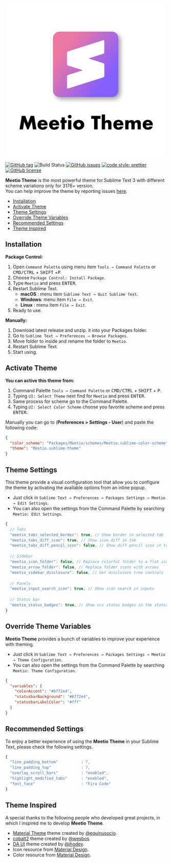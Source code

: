 <p align="center">
  <img src="assets/meetio.png" width="520"/>
</p>

[![GitHub tag](https://img.shields.io/github/release/mauroreisvieira/meetio.svg?style=for-the-badge)](https://github.com/mauroreisvieira/meetio/releases)
![Build Status](https://img.shields.io/travis/mauroreisvieira/meetio/master.svg?style=for-the-badge)
[![GitHub issues](https://img.shields.io/github/issues/mauroreisvieira/meetio.svg?style=for-the-badge)](https://github.com/mauroreisvieira/meetio/issues)
[![code style: prettier](https://img.shields.io/badge/code_style-prettier-ff69b4.svg?style=for-the-badge)](https://github.com/prettier/prettier)
[![GitHub license](https://img.shields.io/badge/license-MIT-blue.svg?style=for-the-badge)](https://github.com/mauroreisvieira/meetio/blob/master/LICENSE)

**Meetio Theme** is the most powerful theme for Sublime Text 3 with different scheme variations only for 3176+ version.\
You can help improve the theme by reporting issues [here](https://github.com/mauroreisvieira/meetio/issues).

 - [Installation](#installation)
 - [Activate Theme](#activate-theme)
 - [Theme Settings](#theme-settings)
 - [Override Theme Variables](#override-theme-variables)
 - [Recommended Settings](#recommended-settings)
 - [Theme Inspired](#theme-inspired)

## Installation

**Package Control:**

1. Open `Command Palette` using menu item `Tools → Command Palette` or <kbd>CMD/CTRL</kbd> + <kbd>SHIFT</kbd> +<kbd>P</kbd>.
2. Choose `Package Control: Install Package`.
3. Type `Meetio` and press <kbd>ENTER</kbd>.
4. Restart Sublime Text.
    * **macOS** : menu item `Sublime Text → Quit Sublime Text`.
    * **Windows**: menu item `File → Exit`.
    * **Linux** : menu item `File → Exit`.
5. Ready to use.

**Manually:**

1. Download latest release and unzip. it into your Packages folder.
2. Go to `Sublime Text → Preferences → Browse Packages`.
3. Move folder to inside and rename the folder to `Meetio`.
4. Restart Sublime Text.
5. Start using.


## Activate Theme

**You can active this theme from:**

1. Command Palette `Tools → Command Palette` or <kbd>CMD/CTRL</kbd> + <kbd>SHIFT</kbd> + <kbd>P</kbd>.
2. Typing `UI: Select Theme` next find for `Meetio` and press <kbd>ENTER</kbd>.
3. Same process for scheme go to the Command Palette.
4. Typing `UI: Select Color Scheme` choose you favorite scheme and press <kbd>ENTER</kbd>.

Manually you can go to (**Preferences > Settings - User**) and paste the following code:

```json
{
  "color_scheme": "Packages/Meetio/schemes/Meetio.sublime-color-scheme",
  "theme": "Meetio.sublime-theme"
}
```

## Theme Settings
This theme provide a visual configuration tool that allow you to configure the theme by activating the available options from an inline popup.

* Just click in `Sublime Text → Preferences → Packages Settings → Meetio → Edit Settings`.
* You can also open the settings from the Command Palette by searching `Meetio: Edit Settings`.

```js
{
  // Tabs
  "meetio_tabs_selected_border": true, // Show border in selected tab
  "meetio_tabs_diff_icon": true, // Show icon diff in tab
  "meetio_tabs_diff_pencil_icon": false, // Show diff pencil icon in tab

  // Sidebar
  "meetio_icon_folder": false, // Replace colorful folder to a flat icon folder
  "meetio_arrow_folder": false, // Replace folder icons with arrows
  "meetio_sidebar_disclosure": false, // Set disclosure tree controls

  // Panels
  "meetio_input_search_icon": true, // Show icon search in inputs

  // Status bar
  "meetio_status_badges": true, // Show vcs status badges in the status bar
}
```

## Override Theme Variables
**Meetio Theme** provides a bunch of variables to improve your experience with theming.

* Just click in `Sublime Text → Preferences → Packages Settings → Meetio → Theme Configuration`.
* You can also open the settings from the Command Palette by searching `Meetio: Theme Configuration`.

```json
{
  "variables": {
    "colorAccent": "#6772e4",
    "statusbarBackground": "#6772e4",
    "statusbarLabelColor": "#fff"
  }
}
```

## Recommended Settings
To enjoy a better experience of using the **Meetio Theme** in your Sublime Text, please check the following settings.

```js
{
  "line_padding_bottom"          : 7,
  "line_padding_top"             : 7,
  "overlay_scroll_bars"          : "enabled",
  "highlight_modified_tabs"      : "enabled",
  "font_face"                    : "Fira Code"
}
```

## Theme Inspired
A special thanks to the following people who developed great projects, in which I inspired me to develop **Meetio Theme**.

* [Material Theme](https://github.com/equinusocio/material-theme) theme created by [@equinusocio](https://github.com/equinusocio).
* [cobalt2](https://github.com/wesbos/cobalt2) theme created by [@wesbos](https://github.com/wesbos).
* [DA UI](https://github.com/ihodev/sublime-da-ui) theme created by [@ihodev](https://github.com/ihodev).
* Icon resource from [Material Design](https://material.io/tools/icons/).
* Color resource from [Material Design](https://material.io/design/color/the-color-system.html#tools-for-picking-colors).
